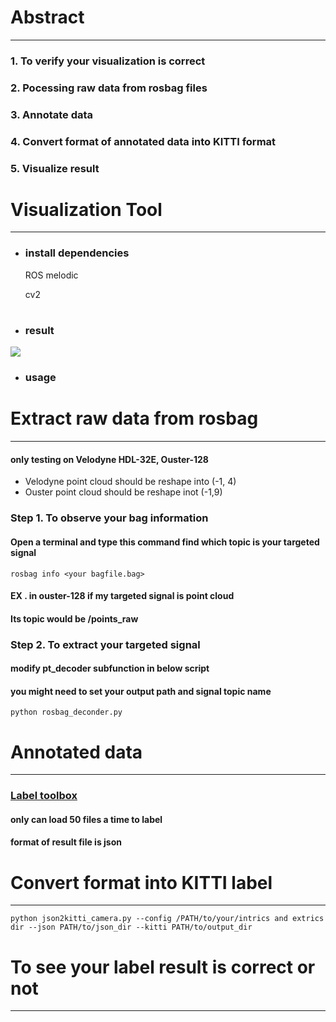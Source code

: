 # Abstract
---
### 1. To verify your visualization is correct
### 2. Pocessing raw data from rosbag files
### 3. Annotate data
### 4. Convert format of annotated data into KITTI format
### 5. Visualize result


# Visualization Tool
----
* ### install dependencies
    ROS melodic
    
    cv2
#  
* ### result
![](https://i.imgur.com/uLbgbg7.png)
* ### usage

# Extract raw data from rosbag
---

#### only testing on Velodyne HDL-32E, Ouster-128
* Velodyne point cloud should be reshape into (-1, 4)
* Ouster point cloud should be reshape inot (-1,9)

### Step 1. To observe your bag information
#### Open a terminal and type this command find which topic is your targeted signal

```
rosbag info <your bagfile.bag>
```

#### EX . in ouster-128 if my targeted signal is point cloud
#### Its topic would be /points_raw



### Step 2. To extract your targeted signal
#### modify pt_decoder subfunction in below script
#### you might need to set your output path and signal topic name
```
python rosbag_deconder.py
```

# Annotated data
---
### [Label toolbox](https://github.com/ziliHarvey/smart-annotation-pointrcnn)

#### only can load 50 files a time to label
#### format of result file is json


# Convert format into KITTI label
---
```
python json2kitti_camera.py --config /PATH/to/your/intrics and extrics dir --json PATH/to/json_dir --kitti PATH/to/output_dir

```

# To see your label result is correct or not
---

